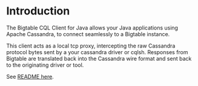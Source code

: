 # Introduction

The Bigtable CQL Client for Java allows your Java applications using Apache Cassandra, to connect seamlessly to a Bigtable instance.

This client acts as a local tcp proxy, intercepting the raw Cassandra protocol bytes sent by a your cassandra driver or cqlsh. Responses from Bigtable are translated back into the Cassandra wire format and sent back to the originating driver or tool.

See [README here](./google-cloud-bigtable-cassandra-proxy-lib/README.md).
